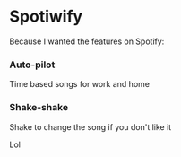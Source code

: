 # Spotiwify
Because I wanted the features on Spotify:
### Auto-pilot 
Time based songs for work and home
### Shake-shake
Shake to change the song if you don't like it

Lol
